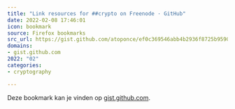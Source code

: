 ```yaml
---
title: "Link resources for ##crypto on Freenode · GitHub"
date: 2022-02-08 17:46:01
icon: bookmark
source: Firefox bookmarks
src_url: https://gist.github.com/atoponce/ef0c369546abb4b2936f8725b95909f6
domains:
- gist.github.com
2022: "02"
categories:
- cryptography

---
```

Deze bookmark kan je vinden op [gist.github.com](https://gist.github.com/atoponce/ef0c369546abb4b2936f8725b95909f6).
